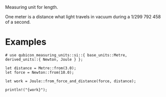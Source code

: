 Measuring unit for length.

One meter is a distance what light travels in vacuum during a 1/299 792 458 of a second.

# Examples
```
# use qubicon_measuring_units::si::{ base_units::Metre, derived_units::{ Newton, Joule } };

let distance = Metre::from(3.0);
let force = Newton::from(10.0);

let work = Joule::from_force_and_distance(force, distance);

println!("{work}");
```